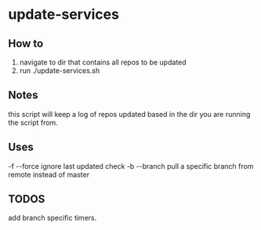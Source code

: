 # update-services

## How to

1. navigate to dir that contains all repos to be updated
2. run ./update-services.sh

## Notes

this script will keep a log of repos updated based in the dir you are running the script from.

## Uses

-f --force 
  ignore last updated check
-b --branch
  pull a specific branch from remote instead of master

## TODOS
add branch specific timers.
